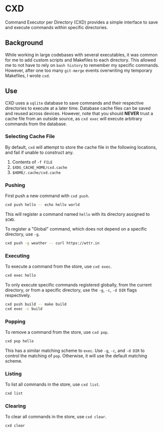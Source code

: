 # CXD
Command Executor per Directory (CXD) provides a simple interface to save and execute
commands within specific directories. 

## Background
While working in large codebases with several executables, it was common for me to add
custom scripts and Makefiles to each directory. This allowed me to not have to rely on
`bash history` to remember my specific commands. However, after one too many `git-merge`
events overwriting my temporary Makefiles, I wrote `cxd`.

## Use
CXD uses a `sqlite` database to save commands and their respective directories to execute
at a later time. Database cache files can be saved and reused across devices. However,
note that you should **NEVER** trust a cache file from an outside source, as `cxd exec`
will execute arbitrary commands from the database.

### Selecting Cache File
By default, `cxd` will attempt to store the cache file in the following locations, and 
fail if unable to construct any.

1. Contents of `-f FILE`
1. `$XDG_CACHE_HOME/cxd.cache`
1. `$HOME/.cache/cxd.cache`

### Pushing
First push a new command with `cxd push`.

```sh
cxd push hello -- echo hello world
```

This will register a command named `hello` with its directory assigned to `$CWD`.

To register a "Global" command, which does not depend on a specific directory, use `-g`. 
```sh
cxd push -g weather -- curl https://wttr.in
```

### Executing
To execute a command from the store, use `cxd exec`. 

```sh
cxd exec hello
```

To only execute specific commands registered globally, from the current directory, or
from a specific directory, use the `-g`, `-c`, `-d DIR` flags respectively.

```sh
cxd push build -- make build
cxd exec -c build
```

### Popping
To remove a command from the store, use `cxd pop`.

```sh
cxd pop hello
```

This has a similar matching scheme to `exec`. Use `-g`, `-c`, and `-d DIR` to control
the matching of `pop`. Otherwise, it will use the default matching scheme.

### Listing
To list all commands in the store, use `cxd list`.

```sh
cxd list
```

### Clearing
To clear all commands in the store, use `cxd clear`.

```sh
cxd clear
```
